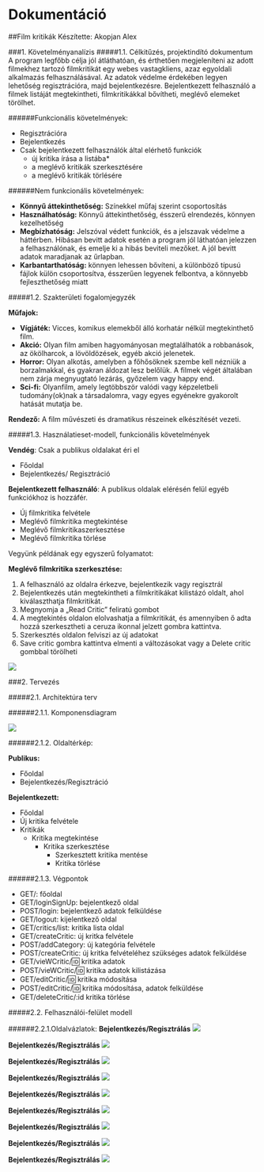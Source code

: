 # Dokumentáció
##Film kritikák
Készítette: Akopjan Alex

###1.	Követelményanalízis
#####1.1.	Célkitűzés, projektindító dokumentum
A program legfőbb célja jól átláthatóan, és érthetően megjeleníteni az adott filmekhez tartozó filmkritikát egy webes vastagkliens, azaz egyoldali alkalmazás felhasználásával. Az adatok védelme érdekében legyen lehetőség regisztrációra, majd bejelentkezésre. Bejelentkezett felhasználó a filmek listáját megtekintheti, filmkritikákkal bővítheti, meglévő elemeket törölhet. 

######Funkcionális követelmények:
* Regisztrációra
* Bejelentkezés
* Csak bejelentkezett felhasználók által elérhető funkciók
  - új kritika írása a listába*
  - a meglévő kritikák szerkesztésére
  - a meglévő kritikák törlésére

######Nem funkcionális követelmények:
*	**Könnyű áttekinthetőség:** Színekkel műfaj szerint csoportosítás
*	**Használhatóság:** Könnyű áttekinthetőség, ésszerű elrendezés, könnyen kezelhetőség
*	**Megbízhatóság:** Jelszóval védett funkciók, és a jelszavak védelme a háttérben. Hibásan bevitt adatok esetén a program jól láthatóan jelezzen a felhasználónak, és emelje ki a hibás beviteli mezőket. A jól bevitt adatok maradjanak az űrlapban.
*	**Karbantarthatóság:** könnyen lehessen bővíteni, a különböző típusú fájlok külön csoportosítva, ésszerűen legyenek felbontva, a könnyebb fejleszthetőség miatt

#####1.2.	Szakterületi fogalomjegyzék

**Műfajok:**
* **Vígjáték:** Vicces, komikus elemekből álló korhatár nélkül megtekinthető film.
* **Akció:** Olyan film amiben hagyományosan megtalálhatók a robbanások, az ökölharcok, a lövöldözések, egyéb akció jelenetek.
* **Horror:**  Olyan alkotás, amelyben a főhősöknek szembe kell nézniük a borzalmakkal, és gyakran áldozat lesz belőlük. A filmek végét általában nem zárja megnyugtató lezárás, győzelem vagy happy end.
* **Sci-fi:**  Olyanfilm, amely legtöbbször valódi vagy képzeletbeli tudomány(ok)nak a társadalomra, vagy egyes egyénekre gyakorolt hatását mutatja be.

**Rendező:** A film művészeti és dramatikus részeinek elkészítését vezeti.

#####1.3.	Használatieset-modell, funkcionális követelmények

**Vendég**: Csak a publikus oldalakat éri el

*	Főoldal
*	Bejelentkezés/ Regisztráció

**Bejelentkezett felhasználó**: A publikus oldalak elérésén felül egyéb funkciókhoz is hozzáfér.

*	Új filmkritika felvétele
*	Meglévő filmkritika megtekintése
*	Meglévő filmkritikaszerkesztése
*	Meglévő filmkritika törlése



Vegyünk példának egy egyszerű folyamatot:

**Meglévő filmkritika szerkesztése:**

1.	A felhasználó az oldalra érkezve, bejelentkezik vagy regisztrál
2.	Bejelentkezés után megtekintheti a filmkritikákat kilistázó oldalt, ahol kiválaszthatja filmkritikát.
3.	Megnyomja a „Read Critic” feliratú gombot
4.	A megtekintés oldalon elolvashatja a filmkritikát, és amennyiben ő adta hozzá szerkesztheti a ceruza ikonnal jelzett gombra kattintva.
5.	Szerkesztés oldalon felviszi az új adatokat
6.	Save critic gombra kattintva elmenti a változásokat vagy a Delete critic gombbal törölheti

![](kepek/nomnoml.png)


###2.	Tervezés

#####2.1.	Architektúra terv

######2.1.1. Komponensdiagram

![](kepek/komp.png)

######2.1.2. Oldaltérkép:

**Publikus:**
* Főoldal
* Bejelentkezés/Regisztráció

**Bejelentkezett:**
* Főoldal
* Új kritika felvétele
* Kritikák
  * Kritika megtekintése 
    * Kritika szerkesztése
      * Szerkesztett kritika mentése 
      * Kritika törlése

######2.1.3. Végpontok

* GET/: főoldal
* GET/loginSignUp: bejelentkező oldal
* POST/login: bejelentkező adatok felküldése
* GET/logout: kijelentkező oldal
* GET/critics/list: kritika lista oldal
* GET/createCritic: új kritka felvétele
* POST/addCategory: új kategória felvétele
* POST/createCritic: új kritka felvételéhez szükséges adatok felküldése
* GET/vieWCritic/:id: kritika adatok
* POST/vieWCritic/:id: kritika adatok kilistázása
* GET/editCritic/:id: kritika módosítása
* POST/editCritic/:id: kritika módosítása, adatok felküldése
* GET/deleteCritic/:id kritika törlése

#####2.2. Felhasználói-felület modell

######2.2.1.Oldalvázlatok:
**Bejelentkezés/Regisztrálás**
![](kepek/site1.PNG)

**Bejelentkezés/Regisztrálás**
![](kepek/site2.PNG)

**Bejelentkezés/Regisztrálás**
![](kepek/site3.PNG)

**Bejelentkezés/Regisztrálás**
![](kepek/site4.PNG)

**Bejelentkezés/Regisztrálás**
![](kepek/site5.PNG)

**Bejelentkezés/Regisztrálás**
![](kepek/site6.PNG)

**Bejelentkezés/Regisztrálás**
![](kepek/site7.PNG)

**Bejelentkezés/Regisztrálás**
![](kepek/site8.PNG)

**Bejelentkezés/Regisztrálás**
![](kepek/site9.PNG)

